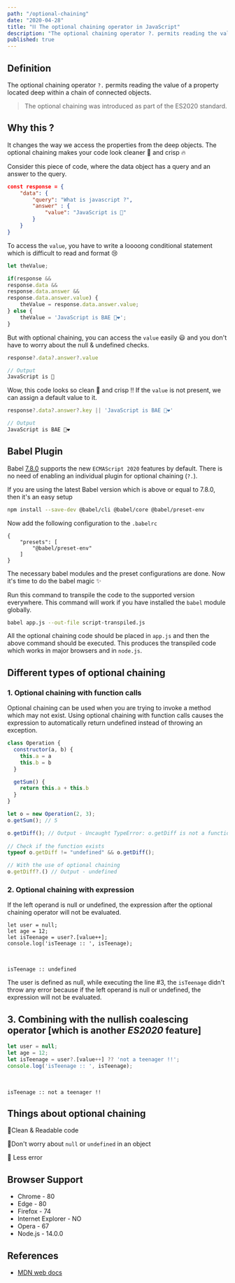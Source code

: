 ```yaml
---
path: "/optional-chaining"
date: "2020-04-28"
title: "⛓ The optional chaining operator in JavaScript"
description: "The optional chaining operator ?. permits reading the value of a property located deep within a chain of connected objects."
published: true
---
```

## Definition

The optional chaining operator `?.` permits reading the value of a property located deep within a chain of connected objects.

> The optional chaining was introduced as part of the ES2020 standard.

## Why this ?

It changes the way we access the properties from the deep objects. The optional chaining makes your code look cleaner 🧼 and crisp 🔥

 

Consider this piece of code, where the data object has a query and an answer to the query.

```json
const response = {
	"data": {
		"query": "What is javascript ?",
		"answer" : {
			"value": "JavaScript is 💛"
		}
	}
}
```

To access the `value`, you have to write a loooong conditional statement which is difficult to read and format 😢

```js
let theValue;

if(response &&
response.data &&
response.data.answer &&
response.data.answer.value) {
	theValue = response.data.answer.value;
} else {
	theValue = 'JavaScript is BAE 💛❤️';
}
```

But with optional chaining, you can access the `value` easily 😃 and you don't have to worry about the null & undefined checks.

```js
response?.data?.answer?.value

// Output
JavaScript is 💛
```

Wow, this code looks so clean 🧼 and crisp !! If the `value` is not present, we can assign a default value to it.

```js
response?.data?.answer?.key || 'JavaScript is BAE 💛❤️'

// Output
JavaScript is BAE 💛❤️
```

## Babel Plugin

Babel [7.8.0](https://babeljs.io/blog/2020/01/11/7.8.0) supports the new `ECMAScript 2020` features by default. There is no need of enabling an individual plugin for optional chaining (`?.`).

If you are using the latest Babel version which is above or equal to 7.8.0, then it's an easy setup

```bash
npm install --save-dev @babel/cli @babel/core @babel/preset-env
```

Now add the following configuration to the `.babelrc`

```json:title=.babelrc
{
    "presets": [
        "@babel/preset-env"
    ]
}
```

The necessary babel modules and the preset configurations are done. Now it's time to do the babel magic ✨

Run this command to transpile the code to the supported version everywhere. This command will work if you have installed the `babel` module globally.

```bash
babel app.js --out-file script-transpiled.js
```

All the optional chaining code should be placed in `app.js` and then the above command should be executed. This produces the transpiled code which works in major browsers and in `node.js`.

## Different types of optional chaining

### 1. Optional chaining with function calls

Optional chaining can be used when you are trying to invoke a method which may not exist. Using optional chaining with function calls causes the expression to automatically return undefined instead of throwing an exception.

```js
class Operation {
  constructor(a, b) {
    this.a = a
    this.b = b
  }

  getSum() {
    return this.a + this.b
  }
}

let o = new Operation(2, 3);
o.getSum(); // 5

o.getDiff(); // Output - Uncaught TypeError: o.getDiff is not a function
 
// Check if the function exists
typeof o.getDiff != "undefined" && o.getDiff(); 

// With the use of optional chaining
o.getDiff?.() // Output - undefined
```

### 2. Optional chaining with expression

If the left operand is null or undefined, the expression after the optional chaining operator will not be evaluated.

```js{numberLines: true}
let user = null;
let age = 12;
let isTeenage = user?.[value++];
console.log('isTeenage :: ', isTeenage);
```
<br />

```js:title=Output
isTeenage :: undefined
```

The user is defined as null, while executing the line #3, the `isTeenage` didn't throw any error because if the left operand is null or undefined, the expression will not be evaluated.

## 3. Combining with the nullish coalescing operator [which is another *ES2020* feature]

```js
let user = null;
let age = 12;
let isTeenage = user?.[value++] ?? 'not a teenager !!';
console.log('isTeenage :: ', isTeenage);
```
<br />

```js:title=Output
isTeenage :: not a teenager !!
```

## Things about optional chaining

🚀Clean & Readable code

🚀Don't worry about `null` or `undefined` in an object

🚀 Less error

## Browser Support

- Chrome - 80
- Edge - 80
- Firefox - 74
- Internet Explorer - NO
- Opera - 67
- Node.js - 14.0.0

## References

- [MDN web docs](https://developer.mozilla.org/en-US/docs/Web/JavaScript/Reference/Operators/Optional_chaining)
